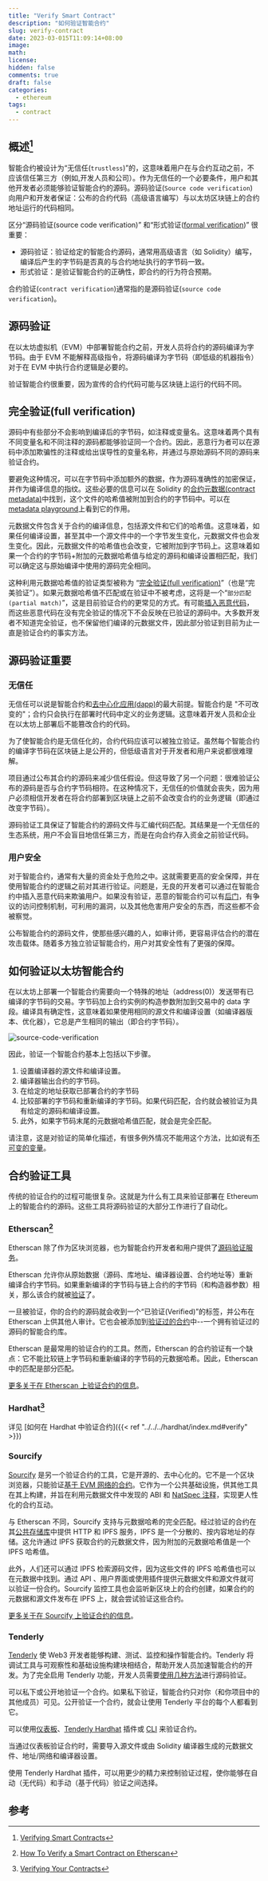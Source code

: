 ```yaml
---
title: "Verify Smart Contract"
description: "如何验证智能合约"
slug: verify-contract
date: 2023-03-015T11:09:14+08:00
image:
math:
license:
hidden: false
comments: true
draft: false
categories:
  - ethereum
tags:
  - contract
---
```


## 概述[^1]

智能合约被设计为“无信任(`trustless`)”的，这意味着用户在与合约互动之前，不应该信任第三方（例如,开发人员和公司）。作为无信任的一个必要条件，用户和其他开发者必须能够验证智能合约的源码。源码验证(`Source code verification`)向用户和开发者保证：公布的合约代码（高级语言编写）与以太坊区块链上的合约地址运行的代码相同。

区分“源码验证(source code verification)” 和“形式验证([formal verification](https://ethereum.org/en/developers/docs/smart-contracts/formal-verification/))” 很重要：

- 源码验证：验证给定的智能合约源码，通常用高级语言（如 Solidity）编写，编译后产生的字节码是否真的与合约地址执行的字节码一致。
- 形式验证：是验证智能合约的正确性，即合约的行为符合预期。

合约验证(`contract verification`)通常指的是源码验证(`source code verification`)。

## 源码验证

在以太坊虚拟机（EVM）中部署智能合约之前，开发人员将合约的源码编译为字节码。由于 EVM 不能解释高级指令，将源码编译为字节码（即低级的机器指令）对于在 EVM 中执行合约逻辑是必要的。

验证智能合约很重要，因为宣传的合约代码可能与区块链上运行的代码不同。

## 完全验证(full verification)

源码中有些部分不会影响到编译后的字节码，如注释或变量名。这意味着两个具有不同变量名和不同注释的源码都能够验证同一个合约。因此，恶意行为者可以在源码中添加欺骗性的注释或给出误导性的变量名称，并通过与原始源码不同的源码来验证合约。

要避免这种情况，可以在字节码中添加额外的数据，作为源码准确性的加密保证，并作为编译信息的指纹。这些必要的信息可以在 Solidity 的[合约元数据(contract metadata)](https://docs.soliditylang.org/en/v0.8.15/metadata.html)中找到，这个文件的哈希值被附加到合约的字节码中。可以在[metadata playground](https://playground.sourcify.dev/)上看到它的作用。

元数据文件包含关于合约的编译信息，包括源文件和它们的哈希值。这意味着，如果任何编译设置，甚至其中一个源文件中的一个字节发生变化，元数据文件也会发生变化。因此，元数据文件的哈希值也会改变，它被附加到字节码上。这意味着如果一个合约的字节码+附加的元数据哈希值与给定的源码和编译设置相匹配，我们可以确定这与原始编译中使用的源码完全相同。

这种利用元数据哈希值的验证类型被称为 “[完全验证(full verification)](https://docs.sourcify.dev/docs/full-vs-partial-match/)”（也是“完美验证”）。如果元数据哈希值不匹配或在验证中不被考虑，这将是一个“`部分匹配(partial match)`”，这是目前验证合约的更常见的方式。有可能[插入恶意代码](https://samczsun.com/hiding-in-plain-sight/)，而这些恶意代码在没有完全验证的情况下不会反映在已验证的源码中。大多数开发者不知道完全验证，也不保留他们编译的元数据文件，因此部分验证到目前为止一直是验证合约的事实方法。

## 源码验证重要

### 无信任

无信任可以说是智能合约和[去中心化应用(dapp)](https://ethereum.org/en/developers/docs/dapps/)的最大前提。智能合约是 "不可改变的"；合约只会执行在部署时代码中定义的业务逻辑。这意味着开发人员和企业在以太坊上部署后不能篡改合约的代码。

为了使智能合约是无信任化的，合约代码应该可以被独立验证。虽然每个智能合约的编译字节码在区块链上是公开的，但低级语言对于开发者和用户来说都很难理解。

项目通过公布其合约的源码来减少信任假设。但这导致了另一个问题：很难验证公布的源码是否与合约字节码相符。在这种情况下，无信任的价值就会丧失，因为用户必须相信开发者在将合约部署到区块链上之前不会改变合约的业务逻辑（即通过改变字节码）。

源码验证工具保证了智能合约的源码文件与汇编代码匹配。其结果是一个无信任的生态系统，用户不会盲目地信任第三方，而是在向合约存入资金之前验证代码。

### 用户安全

对于智能合约，通常有大量的资金处于危险之中。这就需要更高的安全保障，并在使用智能合约的逻辑之前对其进行验证。问题是，无良的开发者可以通过在智能合约中插入恶意代码来欺骗用户。如果没有验证，恶意的智能合约可以有[后门](https://www.trustnodes.com/2018/11/10/concerns-rise-over-backdoored-smart-contracts)，有争议的访问控制机制，可利用的漏洞，以及其他危害用户安全的东西，而这些都不会被察觉。

公布智能合约的源码文件，使那些感兴趣的人，如审计师，更容易评估合约的潜在攻击载体。随着多方独立验证智能合约，用户对其安全性有了更强的保障。

## 如何验证以太坊智能合约

在以太坊上部署一个智能合约需要向一个特殊的地址（address(0)）发送带有已编译的字节码的交易。字节码加上合约实例的构造参数附加到交易中的 data 字段。编译具有确定性，这意味着如果使用相同的源文件和编译设置（如编译器版本、优化器），它总是产生相同的输出（即合约字节码）。

![source-code-verification](https://ethereum.org/static/56bd7425cd677f3a0416fcb8a1c45118/5b795/source-code-verification.png)

因此，验证一个智能合约基本上包括以下步骤。

1. 设置编译器的源文件和编译设置。
2. 编译器输出合约的字节码。
3. 在给定的地址获取已部署合约的字节码
4. 比较部署的字节码和重新编译的字节码。如果代码匹配，合约就会被验证为具有给定的源码和编译设置。
5. 此外，如果字节码末尾的元数据哈希值匹配，就会是完全匹配。

请注意，这是对验证的简单化描述，有很多例外情况不能用这个方法，比如说有[不可变的变量](https://docs.sourcify.dev/docs/immutables/)。

## 合约验证工具

传统的验证合约的过程可能很复杂。这就是为什么有工具来验证部署在 Ethereum 上的智能合约的源码。这些工具将源码验证的大部分工作进行了自动化。

### Etherscan[^2]

Etherscan 除了作为区块浏览器，也为智能合约开发者和用户提供了[源码验证服务](https://etherscan.io/verifyContract)。

Etherscan 允许你从原始数据（源码、库地址、编译器设置、合约地址等）重新编译合约字节码。如果重新编译的字节码与链上合约的字节码（和构造器参数）相关，那么该合约就被[验证](https://info.etherscan.com/types-of-contract-verification/)了。

一旦被验证，你的合约的源码就会收到一个“已验证(Verified)”的标签，并公布在 Etherscan 上供其他人审计。它也会被添加到[验证过的合约](https://etherscan.io/contractsVerified/)中--一个拥有验证过的源码的智能合约库。

Etherscan 是最常用的验证合约的工具。然而，Etherscan 的合约验证有一个缺点：它不能比较链上字节码和重新编译的字节码的元数据哈希。因此，Etherscan 中的匹配是部分匹配。

[更多关于在 Etherscan 上验证合约的信息](https://medium.com/etherscan-blog/verifying-contracts-on-etherscan-f995ab772327)。

### Hardhat[^3]

详见 [如何在 Hardhat 中验证合约]({{< ref "../../../hardhat/index.md#verify" >}})

### Sourcify

[Sourcify](https://sourcify.dev/#/verifier) 是另一个验证合约的工具，它是开源的、去中心化的。它不是一个区块浏览器，只能验证[基于 EVM 网络的合约](https://docs.sourcify.dev/docs/chains)。它作为一个公共基础设施，供其他工具在其上构建，并旨在利用元数据文件中发现的 ABI 和 [NatSpec 注释](https://docs.soliditylang.org/en/v0.8.15/natspec-format.html)，实现更人性化的合约互动。

与 Etherscan 不同，Sourcify 支持与元数据哈希的完全匹配。经过验证的合约在其[公共存储库](https://docs.sourcify.dev/docs/repository/)中提供 HTTP 和 IPFS 服务，IPFS 是一个分散的、按内容地址的存储。这允许通过 IPFS 获取合约的元数据文件，因为附加的元数据哈希值是一个 IPFS 哈希值。

此外，人们还可以通过 IPFS 检索源码文件，因为这些文件的 IPFS 哈希值也可以在元数据中找到。通过 API 、用户界面或使用插件提供元数据文件和源文件就可以验证一份合约。Sourcify 监控工具也会监听新区块上的合约创建，如果合约的元数据和源文件发布在 IPFS 上，就会尝试验证这些合约。

[更多关于在 Sourcify 上验证合约的信息](https://blog.soliditylang.org/2020/06/25/sourcify-faq/)。

### Tenderly

[Tenderly](https://tenderly.co/) 使 Web3 开发者能够构建、测试、监控和操作智能合约。Tenderly 将调试工具与可观察性和基础设施构建块相结合，帮助开发人员加速智能合约的开发。为了完全启用 Tenderly 功能，开发人员需要[使用几种方法](https://docs.tenderly.co/monitoring/contract-verification)进行源码验证。

可以私下或公开地验证一个合约。如果私下验证，智能合约只对你（和你项目中的其他成员）可见。公开验证一个合约，就会让使用 Tenderly 平台的每个人都看到它。

可以使用[仪表板](https://docs.tenderly.co/monitoring/smart-contract-verification/verifying-a-smart-contract)、[Tenderly Hardhat](https://docs.tenderly.co/monitoring/smart-contract-verification/verifying-contracts-using-the-tenderly-hardhat-plugin) 插件或 [CLI](https://docs.tenderly.co/monitoring/smart-contract-verification/verifying-contracts-using-cli) 来验证合约。

当通过仪表板验证合约时，需要导入源文件或由 Solidity 编译器生成的元数据文件、地址/网络和编译器设置。

使用 Tenderly Hardhat 插件，可以用更少的精力来控制验证过程，使你能够在自动（无代码）和手动（基于代码）验证之间选择。

## 参考

[^1]: [Verifying Smart Contracts](https://ethereum.org/en/developers/docs/smart-contracts/verifying/)
[^2]: [How To Verify a Smart Contract on Etherscan](https://blog.chain.link/how-to-verify-a-smart-contract-on-etherscan/)
[^3]: [Verifying Your Contracts](https://hardhat.org/hardhat-runner/docs/guides/verifying)
